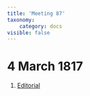 ```yaml
---
title: 'Meeting 87'
taxonomy:
    category: docs
visible: false
---
```


# 4 March 1817

1. [Editorial](editorial)  
